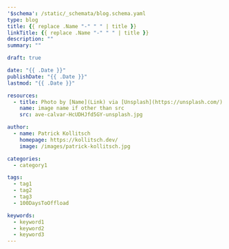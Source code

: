 ```yaml
---
'$schema': /static/_schemata/blog.schema.yaml
type: blog
title: {{ replace .Name "-" " " | title }}
linkTitle: {{ replace .Name "-" " " | title }}
description: ""
summary: ""

draft: true

date: "{{ .Date }}"
publishDate: "{{ .Date }}"
lastmod: "{{ .Date }}"

resources:
  - title: Photo by [Name](Link) via [Unsplash](https://unsplash.com/)
    name: image name if other than src
    src: ave-calvar-HcUDHJfd5GY-unsplash.jpg

author:
  - name: Patrick Kollitsch
    homepage: https://kollitsch.dev/
    image: /images/patrick-kollitsch.jpg

categories:
  - category1

tags:
  - tag1
  - tag2
  - tag3
  - 100DaysToOffload

keywords:
  - keyword1
  - keyword2
  - keyword3
---
```


